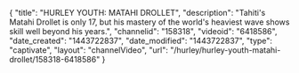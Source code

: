 {
    "title": "HURLEY YOUTH: MATAHI DROLLET",
    "description": "Tahiti's Matahi Drollet is only 17, but his mastery of the world's heaviest wave shows skill well beyond his years.",
    "channelid": "158318",
    "videoid": "6418586",
    "date_created": "1443722837",
    "date_modified": "1443722837",
    "type": "captivate",
    "layout": "channelVideo",
    "url": "\/hurley\/hurley-youth-matahi-drollet\/158318-6418586"
}